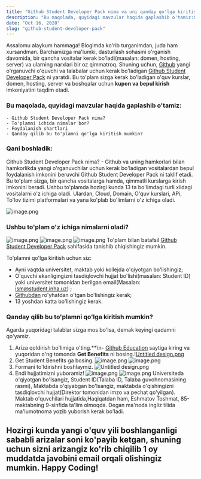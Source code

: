 ```yaml
---
title: "Github Student Developer Pack nima va uni qanday qo'lga kiritish mumkin?"
description: "Bu maqolada, quyidagi mavzular haqida gaplashib o'tamiz:Github Student Developer Pack nima? To'plamni ichida nimalar bor? Foydalanish shartlari Qanday qilib bu to'plamni qo'lga kiritish mumkin?"
date: "Oct 16, 2020"
slug: "github-student-developer-pack"
---
```


Assalomu alaykum hammaga! Blogimda ko'rib turganimdan, juda ham xursandman.  Barchamizga ma'lumki, dasturlash sohasini o'rganish davomida, bir qancha vositalar kerak bo'ladi(masalan: domen, hosting, server) va ularning narxlari bir oz qimmatroq. Shuning uchun,  [Github](https://github.com) yangi o'rganuvchi o'quvchi va talabalar uchun kerak bo'ladigan [Github Student Developer Pack](https://education.github.com) ni yaratdi. Bu to'plam sizga kerak bo'ladigan o'quv kurslar, domen, hosting, server va boshqalar uchun **kupon va bepul kirish** imkoniyatini taqdim etadi.

 ### Bu maqolada, quyidagi mavzular haqida gaplashib o'tamiz:
    - Github Student Developer Pack nima?
    - To'plamni ichida nimalar bor?
    - Foydalanish shartlari
    - Qanday qilib bu to'plamni qo'lga kiritish mumkin?

 ### Qani boshladik:
 
 Github Student Developer Pack nima?
    - Github va uning hamkorlari bilan hamkorlikda yangi o'rganuvchilar uchun kerak bo'ladigan vositalardan bepul foydalanish imkonini beruvchi Github Student Developer Pack ni taklif etadi. Bu to'plam sizga, bir qancha vositalarga hamda, qimmatli kurslarga kirish imkonini beradi. Ushbu to'plamda hozirgi kunda 13 ta bo'limdagi turli xildagi vositalarni o'z ichiga oladi. Ulardan, Cloud, Domain, O'quv kurslari, APi, To'lov tizimi platformalari va yana ko'plab bo'limlarni o'z ichiga oladi.

   ![image.png](https://cdn.hashnode.com/res/hashnode/image/upload/v1602788692690/VFZpEFbii.png)
   
### Ushbu to'plam o'z ichiga nimalarni oladi?
   ![image.png](https://cdn.hashnode.com/res/hashnode/image/upload/v1602788802564/hI3EDe7JS.png)
   ![image.png](https://cdn.hashnode.com/res/hashnode/image/upload/v1602788828097/cDo7KR_v3.png)
   ![image.png](https://cdn.hashnode.com/res/hashnode/image/upload/v1602788856768/J0nrGunK5.png)
   To'plam bilan batafsil [Github Student Developer Pack](https://education.github.com) sahifasida tanishib chiqishingiz mumkin.

To'plamni qo'lga kiritish uchun siz:
   - Ayni vaqtda universitet, maktab yoki kollejda o'qiyotgan bo'lishingiz;
   - O'quvchi ekanligingizni tasdiqlovchi hujjat bo'lishi(masalan: Student ID) yoki universitet tomonidan berilgan email(Masalan: ism@student.inha.uz) ;
   - [Githubdan](https://github.com)  ro'yhatdan o'tgan bo'lishingiz kerak;
   - 13 yoshdan katta bo'lishingiz kerak.

### Qanday qilib bu to'plamni qo'lga kiritish mumkin?

Agarda yuqoridagi talablar sizga mos bo'lsa, demak keyingi qadamni qo'yamiz.
   1. Ariza qoldirish bo'limiga o'ting.**\n- [Github Education](https://education.github.com) saytiga kiring va yuqoridan o'ng tomonda **Get Benefits** ni bosing.\![Untitled design.png](https://cdn.hashnode.com/res/hashnode/image/upload/v1602790302694/uq-LbeeUk.png)
   2. Get Student Benefits ga bosing.
   ![image.png](https://cdn.hashnode.com/res/hashnode/image/upload/v1602790392262/5AwgghfTf.png)
   ![image.png](https://cdn.hashnode.com/res/hashnode/image/upload/v1602790440612/3pYT4zAdB.png)
   3. Formani to'ldirishni boshlaymiz. 
   ![Untitled design.png](https://cdn.hashnode.com/res/hashnode/image/upload/v1602791168941/9k6aUgIPr.png)
   4. Endi hujjatimizni yuboramiz!
   ![image.png](https://cdn.hashnode.com/res/hashnode/image/upload/v1602791240878/Ga2-D9dYP.png)
   ![image.png](https://cdn.hashnode.com/res/hashnode/image/upload/v1602791310225/Fo5Erm3Pv.png)
   Universiteda o'qiyotgan bo'lsangiz, Student ID(Talaba ID, Talaba guvohnomasining rasmi), Maktabda o'qiyabgan bo'lsangiz, maktabda o'qishingizni tasdiqlovchi hujjat(Direktor tomonidan imzo va pechat qo'yilgan).
   Maktab o'quvchilari hujjatida,Haqiqatdan ham, Eshmatov Toshmat, 85-maktabning 9-sinfida ta'lim olmoqda. Degan ma'noda ingliz tilida ma'lumotnoma yozib yuborish kerak bo'ladi.

Hozirgi kunda yangi o'quv yili boshlanganligi sababli arizalar soni ko'payib ketgan, shuning uchun sizni arizangiz ko'rib chiqilib 1 oy muddatda javobini email orqali olishingiz mumkin. Happy Coding!
--- 